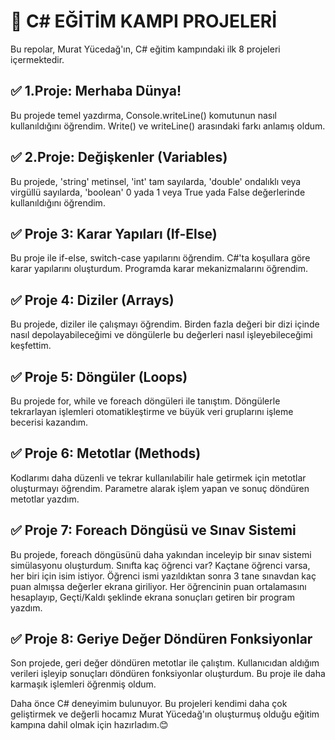 # 🚀 C# EĞİTİM KAMPI PROJELERİ
Bu repolar, Murat Yücedağ'ın, C# eğitim kampındaki ilk 8 projeleri içermektedir.

## ✅ 1.Proje: Merhaba Dünya!
Bu projede temel yazdırma, Console.writeLine() komutunun nasıl kullanıldığını öğrendim. Write() ve writeLine() arasındaki farkı anlamış oldum.

## ✅ 2.Proje: Değişkenler (Variables)
Bu projede, 'string' metinsel, 'int' tam sayılarda, 'double' ondalıklı veya virgüllü sayılarda, 'boolean' 0 yada 1 veya True yada False değerlerinde kullanıldığını öğrendim.

## ✅ Proje 3: Karar Yapıları (If-Else)
Bu proje ile if-else, switch-case yapılarını öğrendim. C#'ta koşullara göre karar yapılarını oluşturdum. Programda karar mekanizmalarını öğrendim.

## ✅ Proje 4: Diziler (Arrays)
Bu projede, diziler ile çalışmayı öğrendim. Birden fazla değeri bir dizi içinde nasıl depolayabileceğimi ve döngülerle bu değerleri nasıl işleyebileceğimi keşfettim.

## ✅ Proje 5: Döngüler (Loops)
Bu projede for, while ve foreach döngüleri ile tanıştım. Döngülerle tekrarlayan işlemleri otomatikleştirme ve büyük veri gruplarını işleme becerisi kazandım. 

## ✅ Proje 6: Metotlar (Methods)
Kodlarımı daha düzenli ve tekrar kullanılabilir hale getirmek için metotlar oluşturmayı öğrendim. Parametre alarak işlem yapan ve sonuç döndüren metotlar yazdım. 

## ✅ Proje 7: Foreach Döngüsü ve Sınav Sistemi
Bu projede, foreach döngüsünü daha yakından inceleyip bir sınav sistemi simülasyonu oluşturdum. Sınıfta kaç öğrenci var? Kaçtane öğrenci varsa, her biri için isim istiyor. Öğrenci ismi yazıldıktan sonra 3 tane sınavdan kaç puan almışsa değerler ekrana giriliyor. Her öğrencinin puan ortalamasını hesaplayıp, Geçti/Kaldı şeklinde ekrana sonuçları getiren bir program yazdım.

## ✅ Proje 8: Geriye Değer Döndüren Fonksiyonlar
Son projede, geri değer döndüren metotlar ile çalıştım. Kullanıcıdan aldığım verileri işleyip sonuçları döndüren fonksiyonlar oluşturdum. Bu proje ile daha karmaşık işlemleri öğrenmiş oldum. 

Daha önce C# deneyimim bulunuyor. Bu projeleri kendimi daha çok geliştirmek ve değerli hocamız Murat Yücedağ'ın oluşturmuş olduğu eğitim kampına dahil olmak için hazırladım.😊